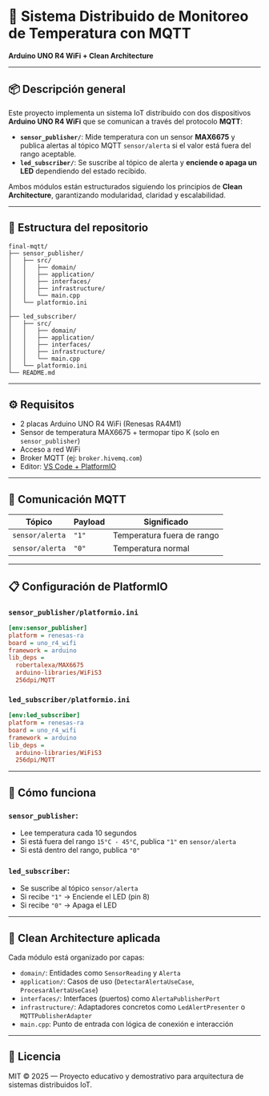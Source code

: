 # 🧠 Sistema Distribuido de Monitoreo de Temperatura con MQTT  
**Arduino UNO R4 WiFi + Clean Architecture**

---

## 📦 Descripción general

Este proyecto implementa un sistema IoT distribuido con dos dispositivos **Arduino UNO R4 WiFi** que se comunican a través del protocolo **MQTT**:

- **`sensor_publisher/`**: Mide temperatura con un sensor **MAX6675** y publica alertas al tópico MQTT `sensor/alerta` si el valor está fuera del rango aceptable.
- **`led_subscriber/`**: Se suscribe al tópico de alerta y **enciende o apaga un LED** dependiendo del estado recibido.

Ambos módulos están estructurados siguiendo los principios de **Clean Architecture**, garantizando modularidad, claridad y escalabilidad.

---

## 🧱 Estructura del repositorio

```
final-mqtt/
├── sensor_publisher/
│   ├── src/
│   │   ├── domain/
│   │   ├── application/
│   │   ├── interfaces/
│   │   ├── infrastructure/
│   │   └── main.cpp
│   └── platformio.ini
│
├── led_subscriber/
│   ├── src/
│   │   ├── domain/
│   │   ├── application/
│   │   ├── interfaces/
│   │   ├── infrastructure/
│   │   └── main.cpp
│   └── platformio.ini
└── README.md
```

---

## ⚙️ Requisitos

- 2 placas Arduino UNO R4 WiFi (Renesas RA4M1)
- Sensor de temperatura MAX6675 + termopar tipo K (solo en `sensor_publisher`)
- Acceso a red WiFi
- Broker MQTT (ej: `broker.hivemq.com`)
- Editor: [VS Code + PlatformIO](https://platformio.org/)

---

## 📡 Comunicación MQTT

| Tópico          | Payload | Significado                    |
|-----------------|---------|-------------------------------|
| `sensor/alerta` | `"1"`   | Temperatura fuera de rango     |
| `sensor/alerta` | `"0"`   | Temperatura normal             |

---

## 📋 Configuración de PlatformIO

### `sensor_publisher/platformio.ini`

```ini
[env:sensor_publisher]
platform = renesas-ra
board = uno_r4_wifi
framework = arduino
lib_deps =
  robertalexa/MAX6675
  arduino-libraries/WiFiS3
  256dpi/MQTT
```

### `led_subscriber/platformio.ini`

```ini
[env:led_subscriber]
platform = renesas-ra
board = uno_r4_wifi
framework = arduino
lib_deps =
  arduino-libraries/WiFiS3
  256dpi/MQTT
```

---

## 🚀 Cómo funciona

### `sensor_publisher`:
- Lee temperatura cada 10 segundos
- Si está fuera del rango `15°C - 45°C`, publica `"1"` en `sensor/alerta`
- Si está dentro del rango, publica `"0"`

### `led_subscriber`:
- Se suscribe al tópico `sensor/alerta`
- Si recibe `"1"` → Enciende el LED (pin 8)
- Si recibe `"0"` → Apaga el LED

---

## 🧱 Clean Architecture aplicada

Cada módulo está organizado por capas:

- `domain/`: Entidades como `SensorReading` y `Alerta`
- `application/`: Casos de uso (`DetectarAlertaUseCase`, `ProcesarAlertaUseCase`)
- `interfaces/`: Interfaces (puertos) como `AlertaPublisherPort`
- `infrastructure/`: Adaptadores concretos como `LedAlertPresenter` o `MQTTPublisherAdapter`
- `main.cpp`: Punto de entrada con lógica de conexión e interacción

---

## 📄 Licencia

MIT © 2025 — Proyecto educativo y demostrativo para arquitectura de sistemas distribuidos IoT.
